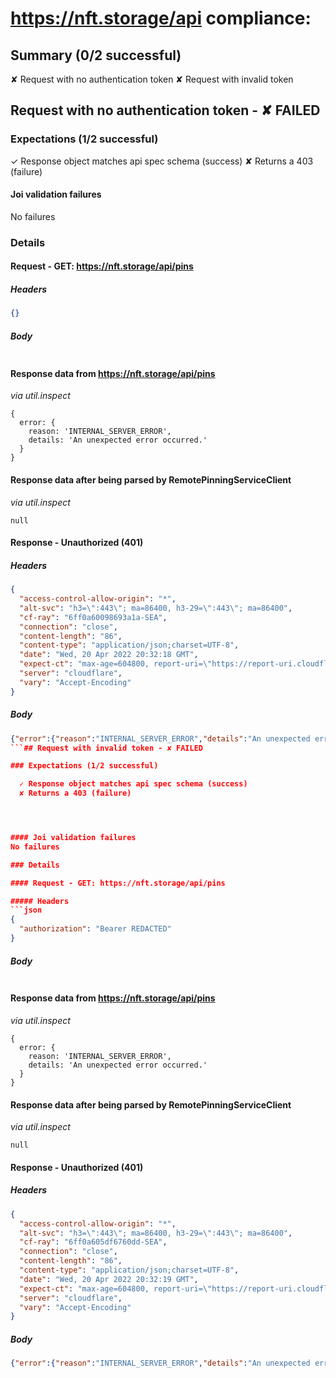
# https://nft.storage/api compliance:

## Summary (0/2 successful)

  ✘ Request with no authentication token
  ✘ Request with invalid token

## Request with no authentication token - ✘ FAILED

### Expectations (1/2 successful)

  ✓ Response object matches api spec schema (success)
  ✘ Returns a 403 (failure)




#### Joi validation failures
No failures

### Details

#### Request - GET: https://nft.storage/api/pins

##### Headers
```json
{}
```
##### Body
```json

```
#### Response data from https://nft.storage/api/pins
*via util.inspect*
```
{
  error: {
    reason: 'INTERNAL_SERVER_ERROR',
    details: 'An unexpected error occurred.'
  }
}
```
#### Response data after being parsed by RemotePinningServiceClient
*via util.inspect*
```
null
```
#### Response - Unauthorized (401)
##### Headers
```json
{
  "access-control-allow-origin": "*",
  "alt-svc": "h3=\":443\"; ma=86400, h3-29=\":443\"; ma=86400",
  "cf-ray": "6ff0a60098693a1a-SEA",
  "connection": "close",
  "content-length": "86",
  "content-type": "application/json;charset=UTF-8",
  "date": "Wed, 20 Apr 2022 20:32:18 GMT",
  "expect-ct": "max-age=604800, report-uri=\"https://report-uri.cloudflare.com/cdn-cgi/beacon/expect-ct\"",
  "server": "cloudflare",
  "vary": "Accept-Encoding"
}
```
##### Body
```json
{"error":{"reason":"INTERNAL_SERVER_ERROR","details":"An unexpected error occurred."}}
```## Request with invalid token - ✘ FAILED

### Expectations (1/2 successful)

  ✓ Response object matches api spec schema (success)
  ✘ Returns a 403 (failure)




#### Joi validation failures
No failures

### Details

#### Request - GET: https://nft.storage/api/pins

##### Headers
```json
{
  "authorization": "Bearer REDACTED"
}
```
##### Body
```json

```
#### Response data from https://nft.storage/api/pins
*via util.inspect*
```
{
  error: {
    reason: 'INTERNAL_SERVER_ERROR',
    details: 'An unexpected error occurred.'
  }
}
```
#### Response data after being parsed by RemotePinningServiceClient
*via util.inspect*
```
null
```
#### Response - Unauthorized (401)
##### Headers
```json
{
  "access-control-allow-origin": "*",
  "alt-svc": "h3=\":443\"; ma=86400, h3-29=\":443\"; ma=86400",
  "cf-ray": "6ff0a605df6760dd-SEA",
  "connection": "close",
  "content-length": "86",
  "content-type": "application/json;charset=UTF-8",
  "date": "Wed, 20 Apr 2022 20:32:19 GMT",
  "expect-ct": "max-age=604800, report-uri=\"https://report-uri.cloudflare.com/cdn-cgi/beacon/expect-ct\"",
  "server": "cloudflare",
  "vary": "Accept-Encoding"
}
```
##### Body
```json
{"error":{"reason":"INTERNAL_SERVER_ERROR","details":"An unexpected error occurred."}}
```